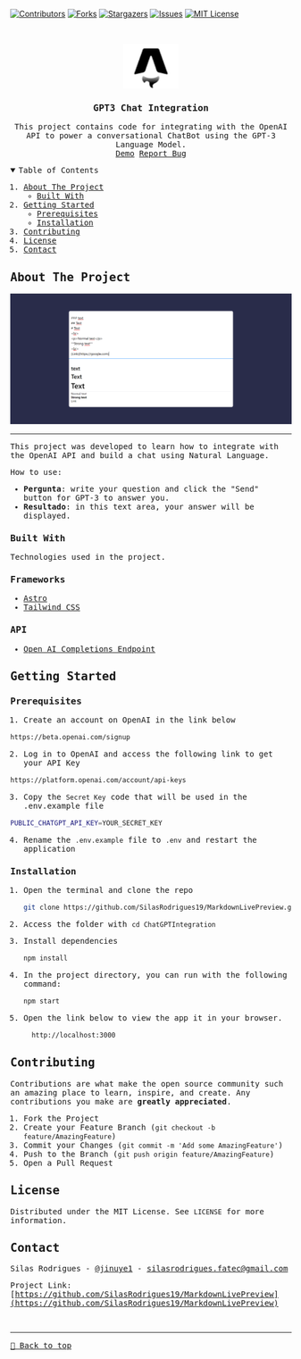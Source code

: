 [![Contributors][contributors-shield]][contributors-url]
[![Forks][forks-shield]][forks-url]
[![Stargazers][stars-shield]][stars-url]
[![Issues][issues-shield]][issues-url]
[![MIT License][license-shield]][license-url]

<!-- PROJECT LOGO -->
<br />
<samp>
<p align="center">
  <a href="https://github.com/SilasRodrigues19/MarkdownLivePreview">
    <img src="./public/favicon.svg" alt="Logo" width="100" height="80">
  </a>

  <h3 align="center">GPT3 Chat Integration</h3>

  <p align="center">
    This project contains code for integrating with the OpenAI API to power a conversational ChatBot using the GPT-3 Language Model.
    <br />
    <a href="https://gpt-3-chat-two.vercel.app/">Demo</a>
    <a href="https://github.com/SilasRodrigues19/MarkdownLivePreview/issues">Report Bug</a>
  </p>
</p>

<!-- TABLE OF CONTENTS -->
<details open="open">
  <summary>Table of Contents</summary>
  <ol>
    <li>
      <a href="#about-the-project">About The Project</a>
      <ul>
        <li><a href="#built-with">Built With</a></li>
      </ul>
    </li>
    <li>
      <a href="#getting-started">Getting Started</a>
      <ul>
        <li><a href="#prerequisites">Prerequisites</a></li>
        <li><a href="#installation">Installation</a></li>
      </ul>
    </li>
    <li><a href="#contributing">Contributing</a></li>
    <li><a href="#license">License</a></li>
    <li><a href="#contact">Contact</a></li>
  </ol>
</details>

<!-- ABOUT THE PROJECT -->

## About The Project

[![Preview][product-screenshot]](https://gpt-3-chat-two.vercel.app/)<hr>

This project was developed to learn how to integrate with the OpenAI API and build a chat using Natural Language.

How to use:

- **Pergunta**: write your question and click the "Send" button for GPT-3 to answer you.
- **Resultado**: in this text area, your answer will be displayed.

### Built With

Technologies used in the project.

### Frameworks

- [Astro](https://astro.build/)
- [Tailwind CSS](https://tailwindcss.com)

### API

- [Open AI Completions Endpoint](https://platform.openai.com/docs/guides/completion/introduction)

<!-- GETTING STARTED -->

## Getting Started

### Prerequisites

1. Create an account on OpenAI in the link below

```sh
https://beta.openai.com/signup
```

2. Log in to OpenAI and access the following link to get your API Key

```sh
https://platform.openai.com/account/api-keys
```

3. Copy the `Secret Key` code that will be used in the .env.example file

```sh
PUBLIC_CHATGPT_API_KEY=YOUR_SECRET_KEY
```

4. Rename the `.env.example` file to `.env` and restart the application

### Installation

1. Open the terminal and clone the repo
   ```sh
   git clone https://github.com/SilasRodrigues19/MarkdownLivePreview.git
   ```
2. Access the folder with `cd ChatGPTIntegration`

3. Install dependencies
   ```sh
   npm install
   ```
4. In the project directory, you can run with the following command:
   ```sh
   npm start
   ```
5. Open the link below to view the app it in your browser.
   ```sh
     http://localhost:3000
   ```

<!-- CONTRIBUTING -->

## Contributing

Contributions are what make the open source community such an amazing place to learn, inspire, and create. Any contributions you make are **greatly appreciated**.

1. Fork the Project
2. Create your Feature Branch (`git checkout -b feature/AmazingFeature`)
3. Commit your Changes (`git commit -m 'Add some AmazingFeature'`)
4. Push to the Branch (`git push origin feature/AmazingFeature`)
5. Open a Pull Request

<!-- LICENSE -->

## License

Distributed under the MIT License. See `LICENSE` for more information.

<!-- CONTACT -->

## Contact

Silas Rodrigues - [@jinuye1](https://twitter.com/jinuye1) - silasrodrigues.fatec@gmail.com

Project Link: [https://github.com/SilasRodrigues19/MarkdownLivePreview](https://github.com/SilasRodrigues19/MarkdownLivePreview) <br>

<!-- MARKDOWN LINKS & IMAGES -->
<!-- https://www.markdownguide.org/basic-syntax/#reference-style-links -->

[contributors-shield]: https://img.shields.io/github/contributors/SilasRodrigues19/MarkdownLivePreview.svg?style=for-the-badge
[contributors-url]: https://github.com/SilasRodrigues19/MarkdownLivePreview/graphs/contributors
[forks-shield]: https://img.shields.io/github/forks/SilasRodrigues19/MarkdownLivePreview.svg?style=for-the-badge
[forks-url]: https://github.com/SilasRodrigues19/MarkdownLivePreview/network/members
[stars-shield]: https://img.shields.io/github/stars/SilasRodrigues19/MarkdownLivePreview.svg?style=for-the-badge
[stars-url]: https://github.com/SilasRodrigues19/MarkdownLivePreview/stargazers
[issues-shield]: https://img.shields.io/github/issues/SilasRodrigues19/MarkdownLivePreview.svg?style=for-the-badge
[issues-url]: https://github.com/SilasRodrigues19/MarkdownLivePreview/issues
[license-shield]: https://img.shields.io/github/license/SilasRodrigues19/MarkdownLivePreview.svg?style=for-the-badge
[license-url]: https://github.com/SilasRodrigues19/MarkdownLivePreview/blob/master/LICENSE
[license-url]: https://github.com/SilasRodrigues19/MarkdownLivePreview/blob/master/LICENSE.txt
[product-screenshot]: ./public/screenshots/preview.png

<br><hr>
[🔼 Back to top](#GPT3-Chat-Integration)
